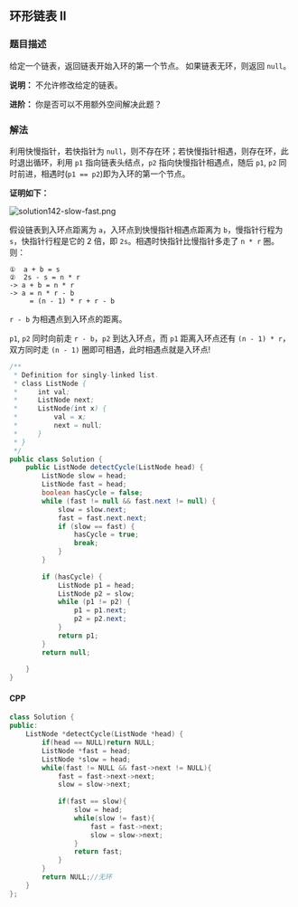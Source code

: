 ## 环形链表 II
### 题目描述

给定一个链表，返回链表开始入环的第一个节点。 如果链表无环，则返回 `null`。

**说明：** 不允许修改给定的链表。

**进阶：**
你是否可以不用额外空间解决此题？

### 解法

利用快慢指针，若快指针为 `null`，则不存在环；若快慢指针相遇，则存在环，此时退出循环，利用 `p1` 指向链表头结点，`p2` 指向快慢指针相遇点，随后 `p1`, `p2` 同时前进，相遇时(`p1 == p2`)即为入环的第一个节点。

**证明如下：**

![solution142-slow-fast.png](http://p9ucdlghd.bkt.clouddn.com/solution142-slow-fast.png)

假设链表到入环点距离为 `a`，入环点到快慢指针相遇点距离为 `b`，慢指针行程为`s`，快指针行程是它的 2 倍，即 `2s`。相遇时快指针比慢指针多走了 `n * r` 圈。则：
```
①  a + b = s
②  2s - s = n * r
-> a + b = n * r
-> a = n * r - b
     = (n - 1) * r + r - b     
```
`r - b` 为相遇点到入环点的距离。

`p1`, `p2` 同时向前走 `r - b`，`p2` 到达入环点，而 `p1` 距离入环点还有 `(n - 1) * r`，双方同时走 `(n - 1)` 圈即可相遇，此时相遇点就是入环点!

```java
/**
 * Definition for singly-linked list.
 * class ListNode {
 *     int val;
 *     ListNode next;
 *     ListNode(int x) {
 *         val = x;
 *         next = null;
 *     }
 * }
 */
public class Solution {
    public ListNode detectCycle(ListNode head) {
        ListNode slow = head;
        ListNode fast = head;
        boolean hasCycle = false;
        while (fast != null && fast.next != null) {
            slow = slow.next;
            fast = fast.next.next;
            if (slow == fast) {
                hasCycle = true;
                break;
            }
        }
        
        if (hasCycle) {
            ListNode p1 = head;
            ListNode p2 = slow;
            while (p1 != p2) {
                p1 = p1.next;
                p2 = p2.next;
            }
            return p1;
        }
        return null;
        
    }
}
```

#### CPP

```C++
class Solution {
public:
    ListNode *detectCycle(ListNode *head) {
        if(head == NULL)return NULL;
        ListNode *fast = head;
        ListNode *slow = head;
        while(fast != NULL && fast->next != NULL){
            fast = fast->next->next;
            slow = slow->next;
            
            if(fast == slow){
                slow = head;
                while(slow != fast){
                    fast = fast->next;
                    slow = slow->next;
                }
                return fast;
            }
        }
        return NULL;//无环
    }
};

```